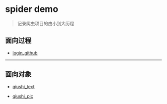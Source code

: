 # spider demo

> 记录爬虫项目的由小到大历程

## 面向过程
* [login_github](process/login_github/login_github.py)

___

## 面向对象
* [qiushi_text](object/qiushi/text/qiushi_text.py)

* [qiushi_pic](object/qiushi/pic/qiushi_pic.py)